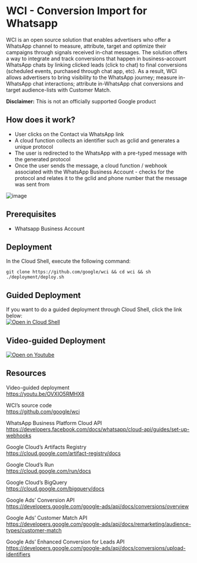 # WCI - Conversion Import for Whatsapp

WCI is an open source solution that enables advertisers who offer a WhatsApp channel to measure, attribute, target and optimize their campaigns through signals received in-chat messages. The solution offers a way to integrate and track conversions that happen in business-account WhatsApp chats by linking clicked leads (click to chat) to final conversions (scheduled events, purchased through chat app, etc). As a result, WCI allows advertisers to  bring visibility to the WhatsApp journey; measure in-WhatsApp chat interactions; attribute in-WhatsApp chat conversions and target audience-lists with Customer Match.

**Disclaimer:** This is not an officially supported Google product

## How does it work?
 - User clicks on the Contact via WhatsApp link
 - A cloud function collects an identifier such as gclid and generates a unique protocol
 - The user is redirected to the WhatsApp with a pre-typed message with the generated protocol
 - Once the user sends the message, a cloud function / webhook associated with the WhatsApp Business Account - checks for the protocol and relates it to the gclid and phone number that the message was sent from

 ![image](https://github.com/google/wci/assets/6962758/7fe48295-cfc1-4a26-b8e7-05ca073232bc)

## Prerequisites
 - Whatsapp Business Account

## Deployment
In the Cloud Shell, execute the following command:
``` shell
git clone https://github.com/google/wci && cd wci && sh ./deployment/deploy.sh
```

## Guided Deployment
If you want to do a guided deployment through Cloud Shell, click the link below:<br>
[![Open in Cloud Shell](https://gstatic.com/cloudssh/images/open-btn.svg)](https://shell.cloud.google.com/cloudshell/editor?cloudshell_git_repo=https%3A%2F%2Fgithub.com%2Fgoogle%2Fwci&cloudshell_git_branch=main&cloudshell_tutorial=tutorial.md)

## Video-guided Deployment
[![Open on Youtube](https://www.gstatic.com/youtube/img/branding/favicon/favicon_48x48.png)](https://youtu.be/OVXIO5RMHX8)

## Resources
Video-guided deployment<br>
  	https://youtu.be/OVXIO5RMHX8

WCI’s source code<br>
    https://github.com/google/wci


WhatsApp Business Platform Cloud API<br>
    https://developers.facebook.com/docs/whatsapp/cloud-api/guides/set-up-webhooks

Google Cloud’s Artifacts Registry<br>
    https://cloud.google.com/artifact-registry/docs

Google Cloud’s Run<br>
    https://cloud.google.com/run/docs

Google Cloud’s BigQuery<br>
    https://cloud.google.com/bigquery/docs

Google Ads’ Conversion API<br>
    https://developers.google.com/google-ads/api/docs/conversions/overview

Google Ads’ Customer Match API<br>
    https://developers.google.com/google-ads/api/docs/remarketing/audience-types/customer-match

Google Ads’ Enhanced Conversion for Leads API<br>
    https://developers.google.com/google-ads/api/docs/conversions/upload-identifiers
